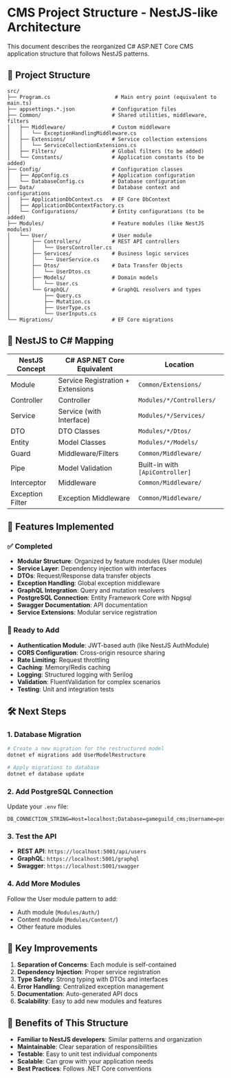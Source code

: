 # CMS Project Structure - NestJS-like Architecture

This document describes the reorganized C# ASP.NET Core CMS application structure that follows NestJS patterns.

## 📁 Project Structure

```
src/
├── Program.cs                     # Main entry point (equivalent to main.ts)
├── appsettings.*.json            # Configuration files
├── Common/                       # Shared utilities, middleware, filters
│   ├── Middleware/               # Custom middleware
│   │   └── ExceptionHandlingMiddleware.cs
│   ├── Extensions/               # Service collection extensions
│   │   └── ServiceCollectionExtensions.cs
│   ├── Filters/                  # Global filters (to be added)
│   └── Constants/                # Application constants (to be added)
├── Config/                       # Configuration classes
│   ├── AppConfig.cs              # Application configuration
│   └── DatabaseConfig.cs         # Database configuration
├── Data/                         # Database context and configurations
│   ├── ApplicationDbContext.cs   # EF Core DbContext
│   ├── ApplicationDbContextFactory.cs
│   └── Configurations/           # Entity configurations (to be added)
├── Modules/                      # Feature modules (like NestJS modules)
│   └── User/                     # User module
│       ├── Controllers/          # REST API controllers
│       │   └── UsersController.cs
│       ├── Services/             # Business logic services
│       │   └── UserService.cs
│       ├── Dtos/                 # Data Transfer Objects
│       │   └── UserDtos.cs
│       ├── Models/               # Domain models
│       │   └── User.cs
│       └── GraphQL/              # GraphQL resolvers and types
│           ├── Query.cs
│           ├── Mutation.cs
│           ├── UserType.cs
│           └── UserInputs.cs
└── Migrations/                   # EF Core migrations
```

## 🔄 NestJS to C# Mapping

| NestJS Concept | C# ASP.NET Core Equivalent | Location |
|----------------|----------------------------|----------|
| Module | Service Registration + Extensions | `Common/Extensions/` |
| Controller | Controller | `Modules/*/Controllers/` |
| Service | Service (with Interface) | `Modules/*/Services/` |
| DTO | DTO Classes | `Modules/*/Dtos/` |
| Entity | Model Classes | `Modules/*/Models/` |
| Guard | Middleware/Filters | `Common/Middleware/` |
| Pipe | Model Validation | Built-in with `[ApiController]` |
| Interceptor | Middleware | `Common/Middleware/` |
| Exception Filter | Exception Middleware | `Common/Middleware/` |

## 🚀 Features Implemented

### ✅ Completed
- **Modular Structure**: Organized by feature modules (User module)
- **Service Layer**: Dependency injection with interfaces
- **DTOs**: Request/Response data transfer objects
- **Exception Handling**: Global exception middleware
- **GraphQL Integration**: Query and mutation resolvers
- **PostgreSQL Connection**: Entity Framework Core with Npgsql
- **Swagger Documentation**: API documentation
- **Service Extensions**: Modular service registration

### 🔄 Ready to Add
- **Authentication Module**: JWT-based auth (like NestJS AuthModule)
- **CORS Configuration**: Cross-origin resource sharing
- **Rate Limiting**: Request throttling
- **Caching**: Memory/Redis caching
- **Logging**: Structured logging with Serilog
- **Validation**: FluentValidation for complex scenarios
- **Testing**: Unit and integration tests

## 🛠️ Next Steps

### 1. Database Migration
```bash
# Create a new migration for the restructured model
dotnet ef migrations add UserModelRestructure

# Apply migrations to database
dotnet ef database update
```

### 2. Add PostgreSQL Connection
Update your `.env` file:
```
DB_CONNECTION_STRING=Host=localhost;Database=gameguild_cms;Username=postgres;Password=your_password
```

### 3. Test the API
- **REST API**: `https://localhost:5001/api/users`
- **GraphQL**: `https://localhost:5001/graphql`
- **Swagger**: `https://localhost:5001/swagger`

### 4. Add More Modules
Follow the User module pattern to add:
- Auth module (`Modules/Auth/`)
- Content module (`Modules/Content/`)
- Other feature modules

## 📝 Key Improvements

1. **Separation of Concerns**: Each module is self-contained
2. **Dependency Injection**: Proper service registration
3. **Type Safety**: Strong typing with DTOs and interfaces
4. **Error Handling**: Centralized exception management
5. **Documentation**: Auto-generated API docs
6. **Scalability**: Easy to add new modules and features

## 🎯 Benefits of This Structure

- **Familiar to NestJS developers**: Similar patterns and organization
- **Maintainable**: Clear separation of responsibilities
- **Testable**: Easy to unit test individual components
- **Scalable**: Can grow with your application needs
- **Best Practices**: Follows .NET Core conventions
